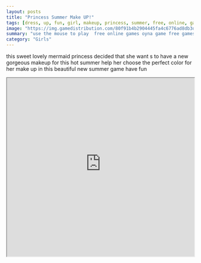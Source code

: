 ```yaml
---
layout: posts
title: "Princess Summer Make UP!"
tags: [dress, up, fun, girl, makeup, princess, summer, free, online, games, oyna, game, free, games, play, play, games]
image: "https://img.gamedistribution.com/80f91b4b2904445fa4c6776ad8db3dc4.jpg"
summary: "use the mouse to play  free online games oyna game free games play play games"
category: "Girls"
---
```


this sweet lovely mermaid princess decided that she want s to have a new gorgeous makeup for this hot summer help her choose the perfect color for her make up in this beautiful new summer game have fun

<iframe width="100%" height="480px;" src="https://html5.gamedistribution.com/80f91b4b2904445fa4c6776ad8db3dc4/"></iframe>